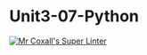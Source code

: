 # Unit3-07-Python

[![Mr Coxall's Super Linter](https://github.com/ICS3U-C-Programming-BrandonB/Unit3-07-Python/workflows/Mr%20Coxall's%20Super%20Linter/badge.svg)](https://github.com/ICS3U-C-Programming-BrandonB/Unit3-07-Python/actions/)
